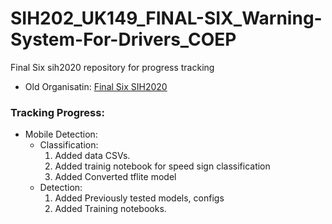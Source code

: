 # SIH202_UK149_FINAL-SIX_Warning-System-For-Drivers_COEP
Final Six sih2020 repository for progress tracking

* Old Organisatin: [Final Six SIH2020](https://github.com/Final-Six-SIH2020)

### Tracking Progress:
  * Mobile Detection:
    * Classification: 
      1) Added data CSVs.
      2) Added trainig notebook for speed sign classification
      3) Added Converted tflite model
    * Detection:
      1) Added Previously tested models, configs
      2) Added Training notebooks.
   
